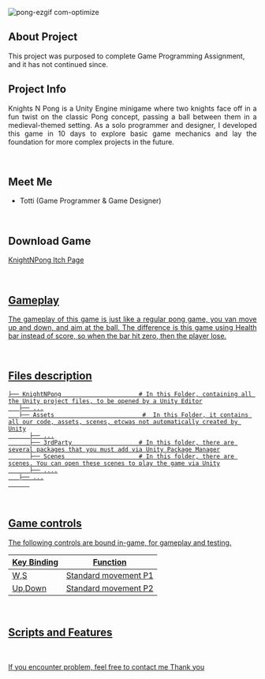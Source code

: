 
![pong-ezgif com-optimize](https://github.com/user-attachments/assets/43632b25-c1f0-420c-a540-c50cba4eb9eb)
## About Project
This project was purposed to complete Game Programming Assignment, and it has not continued since.
<br>

## Project Info
<p align="justify">Knights N Pong is a Unity Engine minigame where two knights face off in a fun twist on the classic Pong concept, passing a ball between them in a medieval-themed setting. As a solo programmer and designer, I developed this game in 10 days to explore basic game mechanics and lay the foundation for more complex projects in the future.</p>
<br>

## Meet Me
- Totti (Game Programmer & Game Designer)

<br>

## Download Game
<p width="500px" align="left"><a href="https://tottadits.itch.io/knightnpong">KnightNPong Itch Page</p>
<br>

## Gameplay
<p align="justify">The gameplay of this game is just like a regular pong game, you van move up and down, and aim at the ball. The difference is this game using Health bar instead of score, so when the bar hit zero, then the player lose.</p>

<br>

## Files description

```
├── KnightNPong                      # In this Folder, containing all the Unity project files, to be opened by a Unity Editor
   ├── ...
   ├── Assets                         #  In this Folder, it contains all our code, assets, scenes, etcwas not automatically created by Unity
      ├── ...
      ├── 3rdParty                   # In this folder, there are several packages that you must add via Unity Package Manager
      ├── Scenes                     # In this folder, there are scenes. You can open these scenes to play the game via Unity
      ├── ....
   ├── ...
      
```
<br>

## Game controls

The following controls are bound in-game, for gameplay and testing.

| Key Binding       | Function          |
| ----------------- | ----------------- |
| W,S           | Standard movement P1|
| Up,Down           | Standard movement P2|

<br>

## Scripts and Features

<br>

If you encounter problem, feel free to contact me
Thank you
